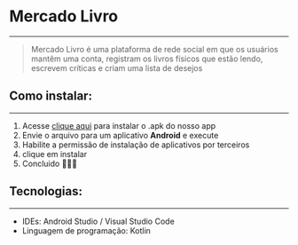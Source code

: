 # Mercado Livro
---
> Mercado Livro é uma plataforma de rede social em que os usuários mantêm uma conta, registram os livros físicos que estão lendo, escrevem críticas e criam uma lista de desejos

## Como instalar:
---
1. Acesse [clique aqui](docs/mercadolivroV0.0.1.apk) para instalar o .apk do nosso app
2. Envie o arquivo para um aplicativo **Android** e execute
3. Habilite a permissão de instalação de aplicativos por terceiros
4. clique em instalar
5. Concluido 🥳🥳🎉

## Tecnologias:
---
- IDEs: Android Studio / Visual Studio Code
- Linguagem de programação: Kotlin
